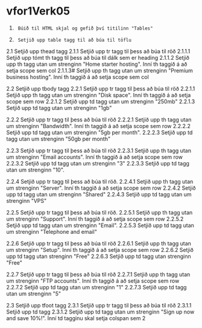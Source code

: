 # vfor1Verk05


1.      Búið til HTML skjal og gefið því titilinn "Tables"
2.      Setjið upp table tagg til að búa til töflu
2.1     Setjið upp thead tagg
2.1.1   Setjið upp tr tagg til þess að búa til röð
2.1.1.1 Setjið upp tómt th tagg til þess að búa til dálk sem er heading
2.1.1.2 Setjið upp th tagg utan um strenginn "Home starter hosting". Inní th taggið á að setja scope sem col
2.1.1.3# Setjið upp th tagg utan um strenginn "Premium business hosting". Inní th taggið á að setja scope sem col

2.2     Setjið upp tbody tagg
2.2.1   Setjið upp tr tagg til þess að búa til röð
2.2.1.1 Setjið upp th tagg utan um strenginn "Disk space". Inní th taggið á að setja scope sem row
2.2.1.2 Setjið upp td tagg utan um strenginn "250mb"
2.2.1.3 Setjið upp td tagg utan um strenginn "1gb"

2.2.2   Setjið upp tr tagg til þess að búa til röð
2.2.2.1 Setjið upp th tagg utan um strenginn "Bandwidth". Inní th taggið á að setja scope sem row
2.2.2.2 Setjið upp td tagg utan um strenginn "5gb per month".
2.2.2.3 Setjið upp td tagg utan um strenginn "50gb per month"

2.2.3   Setjið upp tr tagg til þess að búa til röð
2.2.3.1 Setjið upp th tagg utan um strenginn "Email accounts". Inní th taggið á að setja scope sem row
2.2.3.2 Setjið upp td tagg utan um strenginn "3"
2.2.3.3 Setjið upp td tagg utan um strenginn "10".

2.2.4   Setjið upp tr tagg til þess að búa til röð.
2.2.4.1 Setjið upp th tagg utan um strenginn "Server". Inní th taggið á að setja scope sem row
2.2.4.2 Setjið upp td tagg utan um strenginn "Shared"
2.2.4.3 Setjið upp td tagg utan um strenginn "VPS"

2.2.5   Setjið upp tr tagg til þess að búa til röð.
2.2.5.1 Setjið upp th tagg utan um strenginn "Support". Inní th taggið á að setja scope sem row
2.2.5.2 Setjið upp td tagg utan um strenginn "Email".
2.2.5.3 Setjið upp td tagg utan um strenginn "Telephone and email"

2.2.6   Setjið upp tr tagg til þess að búa til röð
2.2.6.1 Setjið upp th tagg utan um strenginn "Setup". Inní th taggið á að setja scope sem row
2.2.6.2 Setjið upp td tagg utan strenginn "Free"
2.2.6.3 Setjið upp td tagg utan strenginn "Free"

2.2.7   Setjið upp tr tagg til þess að búa til röð
2.2.7.1 Setjið upp th tagg utan um strenginn "FTP accounts". Inní th taggið á að setja scope sem row
2.2.7.2 Setjið upp td tagg utan um strenginn "1"
2.2.7.3 Setjið upp td tagg utan um strenginn "5"

2.3     Setjið upp tfoot tagg
2.3.1   Setjið upp tr tagg til þess að búa til röð
2.3.1.1 Setjið upp td tagg
2.3.1.2 Setjið upp td tagg utan um strenginn "Sign up now and save 10%!". Inní td tagginu skal setja colspan sem 2

